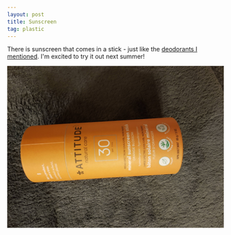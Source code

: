 ```yaml
---
layout: post
title: Sunscreen
tag: plastic
---
```


There is sunscreen that comes in a stick - just like the [deodorants I mentioned](Deodorant). I'm excited to try it out next summer!

![Sunscreen in a stick format](../images/sunscreen.jpg)
